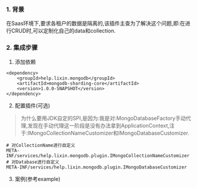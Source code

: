 ### 1. 背景
在Saas环境下,要求各租户的数据是隔离的,该插件主查为了解决这个问题,即:在进行CRUD时,可以定制化自己的data和collection.

### 2. 集成步骤
1) 添加依赖

```
<dependency>
    <groupId>help.lixin.mongodb</groupId>
    <artifactId>mongodb-sharding-core</artifactId>
    <version>1.0.0-SNAPSHOT</version>
</dependency>
```

2) 配置插件(可选)
> 为什么要用JDK自定的SPI,是因为:我是对:MongoDatabaseFactory手动代理,发现在手动代理这一阶段是没有办法拿到ApplicationContext,注于:IMongoCollectionNameCustomizer和IMongoDatabaseCustomizer.  

```
# 对CollectionName进行自定义
META-INF/services/help.lixin.mongodb.plugin.IMongoCollectionNameCustomizer
# 对Database进行自定义
META-INF/services/help.lixin.mongodb.plugin.IMongoDatabaseCustomizer
```

3) 案例(参考example)

